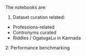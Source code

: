 The notebooks are:

1. Dataset curation related:
- Professions-related
- Contronyms curated
- Riddles / OgatugaLu in Kannada

2: Performance benchmarking 
